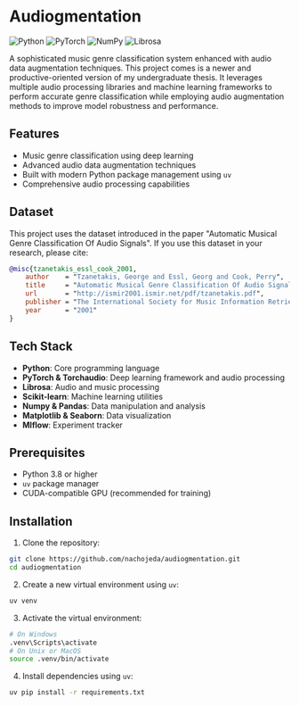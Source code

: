 # Audiogmentation

![Python](https://img.shields.io/badge/python-3.10.16-blue.svg?logo=python&logoColor=white)
![PyTorch](https://img.shields.io/badge/pytorch-2.5.1-ee4c2c.svg?logo=pytorch&logoColor=white)
![NumPy](https://img.shields.io/badge/numpy-1.26.4-013243.svg?logo=numpy&logoColor=white)
![Librosa](https://img.shields.io/badge/librosa-0.10.2-yellow.svg?logo=python&logoColor=white)

A sophisticated music genre classification system enhanced with audio data augmentation techniques. This project comes is a newer  and productive-oriented version of my undergraduate thesis. It leverages multiple audio processing libraries and machine learning frameworks to perform accurate genre classification while employing audio augmentation methods to improve model robustness and performance.

## Features

- Music genre classification using deep learning
- Advanced audio data augmentation techniques
- Built with modern Python package management using `uv`
- Comprehensive audio processing capabilities

## Dataset

This project uses the dataset introduced in the paper "Automatic Musical Genre Classification Of Audio Signals". If you use this dataset in your research, please cite:

```bibtex
@misc{tzanetakis_essl_cook_2001,
    author    = "Tzanetakis, George and Essl, Georg and Cook, Perry",
    title     = "Automatic Musical Genre Classification Of Audio Signals",
    url       = "http://ismir2001.ismir.net/pdf/tzanetakis.pdf",
    publisher = "The International Society for Music Information Retrieval",
    year      = "2001"
}
```

## Tech Stack

- **Python**: Core programming language
- **PyTorch & Torchaudio**: Deep learning framework and audio processing
- **Librosa**: Audio and music processing
- **Scikit-learn**: Machine learning utilities
- **Numpy & Pandas**: Data manipulation and analysis
- **Matplotlib & Seaborn**: Data visualization
- **Mlflow**: Experiment tracker

## Prerequisites

- Python 3.8 or higher
- `uv` package manager
- CUDA-compatible GPU (recommended for training)

## Installation

1. Clone the repository:
```bash
git clone https://github.com/nachojeda/audiogmentation.git
cd audiogmentation
```

2. Create a new virtual environment using `uv`:
```bash
uv venv
```

3. Activate the virtual environment:
```bash
# On Windows
.venv\Scripts\activate
# On Unix or MacOS
source .venv/bin/activate
```

4. Install dependencies using `uv`:
```bash
uv pip install -r requirements.txt
```

##